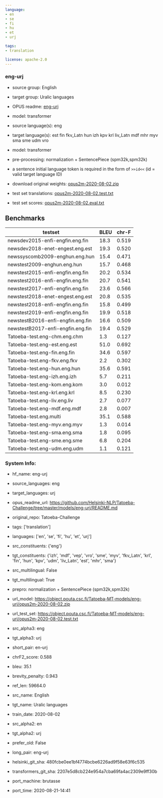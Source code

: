 ```yaml
---
language: 
- en
- se
- fi
- hu
- et
- urj

tags:
- translation

license: apache-2.0
---
```


### eng-urj

* source group: English 
* target group: Uralic languages 
*  OPUS readme: [eng-urj](https://github.com/Helsinki-NLP/Tatoeba-Challenge/tree/master/models/eng-urj/README.md)

*  model: transformer
* source language(s): eng
* target language(s): est fin fkv_Latn hun izh kpv krl liv_Latn mdf mhr myv sma sme udm vro
* model: transformer
* pre-processing: normalization + SentencePiece (spm32k,spm32k)
* a sentence initial language token is required in the form of `>>id<<` (id = valid target language ID)
* download original weights: [opus2m-2020-08-02.zip](https://object.pouta.csc.fi/Tatoeba-MT-models/eng-urj/opus2m-2020-08-02.zip)
* test set translations: [opus2m-2020-08-02.test.txt](https://object.pouta.csc.fi/Tatoeba-MT-models/eng-urj/opus2m-2020-08-02.test.txt)
* test set scores: [opus2m-2020-08-02.eval.txt](https://object.pouta.csc.fi/Tatoeba-MT-models/eng-urj/opus2m-2020-08-02.eval.txt)

## Benchmarks

| testset               | BLEU  | chr-F |
|-----------------------|-------|-------|
| newsdev2015-enfi-engfin.eng.fin 	| 18.3 	| 0.519 |
| newsdev2018-enet-engest.eng.est 	| 19.3 	| 0.520 |
| newssyscomb2009-enghun.eng.hun 	| 15.4 	| 0.471 |
| newstest2009-enghun.eng.hun 	| 15.7 	| 0.468 |
| newstest2015-enfi-engfin.eng.fin 	| 20.2 	| 0.534 |
| newstest2016-enfi-engfin.eng.fin 	| 20.7 	| 0.541 |
| newstest2017-enfi-engfin.eng.fin 	| 23.6 	| 0.566 |
| newstest2018-enet-engest.eng.est 	| 20.8 	| 0.535 |
| newstest2018-enfi-engfin.eng.fin 	| 15.8 	| 0.499 |
| newstest2019-enfi-engfin.eng.fin 	| 19.9 	| 0.518 |
| newstestB2016-enfi-engfin.eng.fin 	| 16.6 	| 0.509 |
| newstestB2017-enfi-engfin.eng.fin 	| 19.4 	| 0.529 |
| Tatoeba-test.eng-chm.eng.chm 	| 1.3 	| 0.127 |
| Tatoeba-test.eng-est.eng.est 	| 51.0 	| 0.692 |
| Tatoeba-test.eng-fin.eng.fin 	| 34.6 	| 0.597 |
| Tatoeba-test.eng-fkv.eng.fkv 	| 2.2 	| 0.302 |
| Tatoeba-test.eng-hun.eng.hun 	| 35.6 	| 0.591 |
| Tatoeba-test.eng-izh.eng.izh 	| 5.7 	| 0.211 |
| Tatoeba-test.eng-kom.eng.kom 	| 3.0 	| 0.012 |
| Tatoeba-test.eng-krl.eng.krl 	| 8.5 	| 0.230 |
| Tatoeba-test.eng-liv.eng.liv 	| 2.7 	| 0.077 |
| Tatoeba-test.eng-mdf.eng.mdf 	| 2.8 	| 0.007 |
| Tatoeba-test.eng.multi 	| 35.1 	| 0.588 |
| Tatoeba-test.eng-myv.eng.myv 	| 1.3 	| 0.014 |
| Tatoeba-test.eng-sma.eng.sma 	| 1.8 	| 0.095 |
| Tatoeba-test.eng-sme.eng.sme 	| 6.8 	| 0.204 |
| Tatoeba-test.eng-udm.eng.udm 	| 1.1 	| 0.121 |


### System Info: 
- hf_name: eng-urj

- source_languages: eng

- target_languages: urj

- opus_readme_url: https://github.com/Helsinki-NLP/Tatoeba-Challenge/tree/master/models/eng-urj/README.md

- original_repo: Tatoeba-Challenge

- tags: ['translation']

- languages: ['en', 'se', 'fi', 'hu', 'et', 'urj']

- src_constituents: {'eng'}

- tgt_constituents: {'izh', 'mdf', 'vep', 'vro', 'sme', 'myv', 'fkv_Latn', 'krl', 'fin', 'hun', 'kpv', 'udm', 'liv_Latn', 'est', 'mhr', 'sma'}

- src_multilingual: False

- tgt_multilingual: True

- prepro:  normalization + SentencePiece (spm32k,spm32k)

- url_model: https://object.pouta.csc.fi/Tatoeba-MT-models/eng-urj/opus2m-2020-08-02.zip

- url_test_set: https://object.pouta.csc.fi/Tatoeba-MT-models/eng-urj/opus2m-2020-08-02.test.txt

- src_alpha3: eng

- tgt_alpha3: urj

- short_pair: en-urj

- chrF2_score: 0.588

- bleu: 35.1

- brevity_penalty: 0.943

- ref_len: 59664.0

- src_name: English

- tgt_name: Uralic languages

- train_date: 2020-08-02

- src_alpha2: en

- tgt_alpha2: urj

- prefer_old: False

- long_pair: eng-urj

- helsinki_git_sha: 480fcbe0ee1bf4774bcbe6226ad9f58e63f6c535

- transformers_git_sha: 2207e5d8cb224e954a7cba69fa4ac2309e9ff30b

- port_machine: brutasse

- port_time: 2020-08-21-14:41